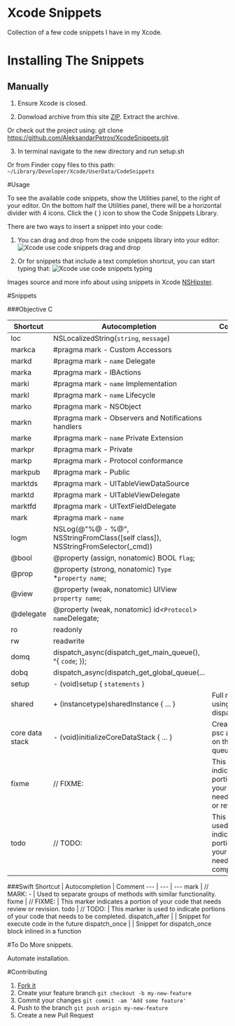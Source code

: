 # Xcode Snippets

Collection of a few code snippets I have in my Xcode.

# Installing The Snippets

## Manually

1. Ensure Xcode is closed.

2. Donwload archive from this site [ZIP](https://github.com/AleksandarPetrov/XcodeSnippets/archive/master.zip). Extract the archive.

  Or check out the project using: git clone https://github.com/AleksandarPetrov/XcodeSnippets.git

3. In terminal navigate to the new directory and run setup.sh

  Or from Finder copy files to this path: `~/Library/Developer/Xcode/UserData/CodeSnippets`

#Usage

To see the available code snippets, show the Utilities panel, to the right of your editor. On the bottom half the Utilities panel, there will be a horizontal divider with 4 icons. Click the { } icon to show the Code Snippets Library.

There are two ways to insert a snippet into your code:

1. You can drag and drop from the code snippets library into your editor:
![Xcode use code snippets drag and drop](http://nshipster.s3.amazonaws.com/xcode-snippet-drag-and-drop.gif)

2. Or for snippets that include a text completion shortcut, you can start typing that:
![Xcode use code snippets typing](http://nshipster.s3.amazonaws.com/xcode-snippet-text-completion-shortcut.gif)

Images source and more info about using snippets in Xcode [NSHipster](http://nshipster.com/xcode-snippets/).

#Snippets

###Objective C

Shortcut  | Autocompletion  | Comment
--- | --- | ---
loc             |     NSLocalizedString(`string`, `message`)  |
markca          |     #pragma mark - Custom Accessors         |
markd           |     #pragma mark - `name` Delegate  |
marka           |     #pragma mark - IBActions  |
marki           |     #pragma mark - `name` Implementation  |
markl           |     #pragma mark - `name` Lifecycle |
marko           |     #pragma mark - NSObject |
markn           |     #pragma mark - Observers and Notifications handlers |
marke           |     #pragma mark - `name` Private Extension |
markpr          |     #pragma mark - Private  |
markp           |     #pragma mark - Protocol conformance |
markpub         |     #pragma mark - Public |
marktds         |     #pragma mark - UITableViewDataSource  |
marktd          |     #pragma mark - UITableViewDelegate  |
marktfd         |     #pragma mark - UITextFieldDelegate  |
mark            |     #pragma mark - `name` |
logm            |     NSLog(@"%@ - %@", NSStringFromClass([self class]), NSStringFromSelector(_cmd))  |
@bool           |     @property (assign, nonatomic) BOOL `flag`;  |
@prop           |     @property (strong, nonatomic) `Type` *`property name`;  |
@view           |     @property (weak, nonatomic) UIView `property name`; |
@delegate       |     @property (weak, nonatomic) id<`Protocol`> `name`Delegate;  |
ro              |     readonly  |
rw              |     readwrite |
domq            |     dispatch_async(dispatch_get_main_queue(), ^{ `code`; });  |
dobq            |     dispatch_async(dispatch_get_global_queue(... |
setup           |     - (void)setup { `statements` }  |
shared          |     + (instancetype)sharedInstance { ... }  |   Full method using dispatch_once
core data stack |     - (void)initializeCoreDataStack { ... } |   Creates mom, psc and moc on the main queue
fixme           |     // FIXME:   |   This marker indicates a portion of your code that needs review or revision.
todo            |     // TODO:    |   This marker is used to indicate portions of your code that needs to be completed.

###Swift
Shortcut  | Autocompletion  | Comment
--- | --- | ---
mark            | // MARK: -  |   Used to separate groups of methods with similar functionality.
fixme           | // FIXME:   |   This marker indicates a portion of your code that needs review or revision.
todo            | // TODO:    |   This marker is used to indicate portions of your code that needs to be completed.
dispatch_after  |             |   Snippet for execute code in the future
dispatch_once   |             |   Snippet for dispatch_once block inlined in a function


#To Do
More snippets.

Automate installation.

#Contributing

1. [Fork it](https://github.com/AleksandarPetrov/XcodeSnippets/fork)
2. Create your feature branch `git checkout -b my-new-feature`
3. Commit your changes `git commit -am 'Add some feature'`
4. Push to the branch `git push origin my-new-feature`
5. Create a new Pull Request
